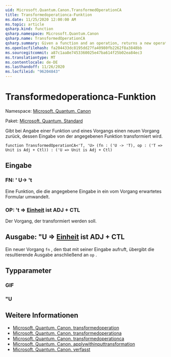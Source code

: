 ```yaml
---
uid: Microsoft.Quantum.Canon.TransformedOperationCA
title: Transformedoperationca-Funktion
ms.date: 11/25/2020 12:00:00 AM
ms.topic: article
qsharp.kind: function
qsharp.namespace: Microsoft.Quantum.Canon
qsharp.name: TransformedOperationCA
qsharp.summary: Given a function and an operation, returns a new operation whose input is transformed by the given function.
ms.openlocfilehash: fa204433dc8195dd27fa40980fb2262f8a3848bb
ms.sourcegitcommit: a87c1aa8e7453360025e47ba614f25b02ea84ec3
ms.translationtype: MT
ms.contentlocale: de-DE
ms.lasthandoff: 11/26/2020
ms.locfileid: "96204843"
---
```

# <a name="transformedoperationca-function"></a>Transformedoperationca-Funktion

Namespace: [Microsoft. Quantum. Canon](xref:Microsoft.Quantum.Canon)

Paket: [Microsoft. Quantum. Standard](https://nuget.org/packages/Microsoft.Quantum.Standard)


Gibt bei Angabe einer Funktion und eines Vorgangs einen neuen Vorgang zurück, dessen Eingabe von der angegebenen Funktion transformiert wird.

```qsharp
function TransformedOperationCA<'T, 'U> (fn : ('U -> 'T), op : ('T => Unit is Adj + Ctl)) : ('U => Unit is Adj + Ctl)
```


## <a name="input"></a>Eingabe

### <a name="fn--u---t"></a>FN: ' U-> 't

Eine Funktion, die die angegebene Eingabe in ein vom Vorgang erwartetes Formular umwandelt.


### <a name="op--t--unit--is-adj--ctl"></a>OP: 't => [Einheit](xref:microsoft.quantum.lang-ref.unit)  ist ADJ + CTL

Der Vorgang, der transformiert werden soll.



## <a name="output--u--unit--is-adj--ctl"></a>Ausgabe: "U => [Einheit](xref:microsoft.quantum.lang-ref.unit)  ist ADJ + CTL

Ein neuer Vorgang `fn` , den tbat mit seiner Eingabe aufruft, übergibt die resultierende Ausgabe anschließend an `op` .

## <a name="type-parameters"></a>Typparameter

### <a name="t"></a>GIF


### <a name="u"></a>"U



## <a name="see-also"></a>Weitere Informationen

- [Microsoft. Quantum. Canon. transformedoperation](xref:Microsoft.Quantum.Canon.TransformedOperation)
- [Microsoft. Quantum. Canon. transformedoperationa](xref:Microsoft.Quantum.Canon.TransformedOperationA)
- [Microsoft. Quantum. Canon. transformedoperationca](xref:Microsoft.Quantum.Canon.TransformedOperationCA)
- [Microsoft. Quantum. Canon. applywithinputtransformation](xref:Microsoft.Quantum.Canon.ApplyWithInputTransformation)
- [Microsoft. Quantum. Canon. verfasst](xref:Microsoft.Quantum.Canon.Composed)